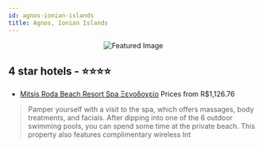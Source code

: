 ```yaml
---
id: agnos-ionian-islands
title: Agnos, Ionian Islands
---
```


<center><img src="https://i.travelapi.com/hotels/3000000/2600000/2591100/2591073/4b81fc72_z.jpg" alt="Featured Image" /></center>


##  4 star hotels - ⭐️⭐️⭐️⭐️

-    [Mitsis Roda Beach Resort Spa Ξενοδοχείο](https://us.hurb.com/hotels/agnos/mitsis-roda-beach-resort-spa-ksenodokheio-JNP-JP292426?cmp=18055) Prices from R$1,126.76
   > Pamper yourself with a visit to the spa, which offers massages, body treatments, and facials. After dipping into one of the 6 outdoor swimming pools, you can spend some time at the private beach. This property also features complimentary wireless Int
